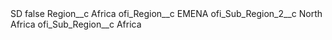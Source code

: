 <?xml version="1.0" encoding="UTF-8"?>
<CustomMetadata xmlns="http://soap.sforce.com/2006/04/metadata" xmlns:xsi="http://www.w3.org/2001/XMLSchema-instance" xmlns:xsd="http://www.w3.org/2001/XMLSchema">
    <label>SD</label>
    <protected>false</protected>
    <values>
        <field>Region__c</field>
        <value xsi:type="xsd:string">Africa</value>
    </values>
    <values>
        <field>ofi_Region__c</field>
        <value xsi:type="xsd:string">EMENA</value>
    </values>
    <values>
        <field>ofi_Sub_Region_2__c</field>
        <value xsi:type="xsd:string">North Africa</value>
    </values>
    <values>
        <field>ofi_Sub_Region__c</field>
        <value xsi:type="xsd:string">Africa</value>
    </values>
</CustomMetadata>
